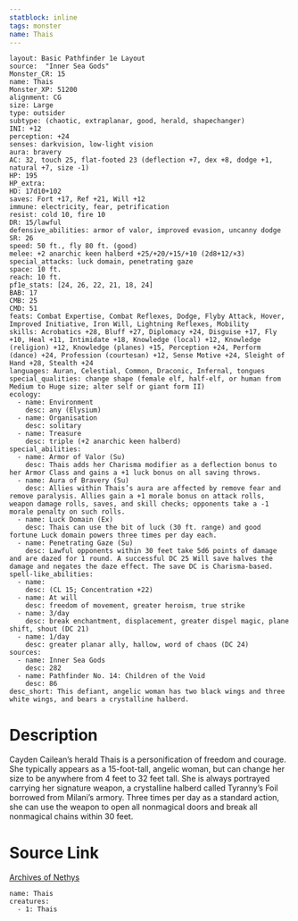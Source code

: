 ```yaml
---
statblock: inline
tags: monster
name: Thais
---
```

```statblock
layout: Basic Pathfinder 1e Layout
source:  "Inner Sea Gods"
Monster_CR: 15
name: Thais
Monster_XP: 51200
alignment: CG
size: Large
type: outsider
subtype: (chaotic, extraplanar, good, herald, shapechanger)
INI: +12
perception: +24
senses: darkvision, low-light vision
aura: bravery
AC: 32, touch 25, flat-footed 23 (deflection +7, dex +8, dodge +1, natural +7, size -1)
HP: 195
HP_extra: 
HD: 17d10+102
saves: Fort +17, Ref +21, Will +12
immune: electricity, fear, petrification
resist: cold 10, fire 10
DR: 15/lawful
defensive_abilities: armor of valor, improved evasion, uncanny dodge
SR: 26
speed: 50 ft., fly 80 ft. (good)
melee: +2 anarchic keen halberd +25/+20/+15/+10 (2d8+12/×3)
special_attacks: luck domain, penetrating gaze
space: 10 ft.
reach: 10 ft.
pf1e_stats: [24, 26, 22, 21, 18, 24]
BAB: 17
CMB: 25
CMD: 51
feats: Combat Expertise, Combat Reflexes, Dodge, Flyby Attack, Hover, Improved Initiative, Iron Will, Lightning Reflexes, Mobility
skills: Acrobatics +28, Bluff +27, Diplomacy +24, Disguise +17, Fly +10, Heal +11, Intimidate +18, Knowledge (local) +12, Knowledge (religion) +12, Knowledge (planes) +15, Perception +24, Perform (dance) +24, Profession (courtesan) +12, Sense Motive +24, Sleight of Hand +28, Stealth +24
languages: Auran, Celestial, Common, Draconic, Infernal, tongues
special_qualities: change shape (female elf, half-elf, or human from Medium to Huge size; alter self or giant form II)
ecology:
  - name: Environment
    desc: any (Elysium)
  - name: Organisation
    desc: solitary
  - name: Treasure
    desc: triple (+2 anarchic keen halberd)
special_abilities:
  - name: Armor of Valor (Su)
    desc: Thais adds her Charisma modifier as a deflection bonus to her Armor Class and gains a +1 luck bonus on all saving throws.
  - name: Aura of Bravery (Su)
    desc: Allies within Thais’s aura are affected by remove fear and remove paralysis. Allies gain a +1 morale bonus on attack rolls, weapon damage rolls, saves, and skill checks; opponents take a -1 morale penalty on such rolls.
  - name: Luck Domain (Ex)
    desc: Thais can use the bit of luck (30 ft. range) and good fortune Luck domain powers three times per day each.
  - name: Penetrating Gaze (Su)
    desc: Lawful opponents within 30 feet take 5d6 points of damage and are dazed for 1 round. A successful DC 25 Will save halves the damage and negates the daze effect. The save DC is Charisma-based.
spell-like_abilities:
  - name:
    desc: (CL 15; Concentration +22)
  - name: At will
    desc: freedom of movement, greater heroism, true strike
  - name: 3/day
    desc: break enchantment, displacement, greater dispel magic, plane shift, shout (DC 21)
  - name: 1/day
    desc: greater planar ally, hallow, word of chaos (DC 24)
sources:
  - name: Inner Sea Gods
    desc: 282
  - name: Pathfinder No. 14: Children of the Void
    desc: 86
desc_short: This defiant, angelic woman has two black wings and three white wings, and bears a crystalline halberd.
```
# Description
Cayden Cailean’s herald Thais is a personification of freedom and courage. She typically appears as a 15-foot-tall, angelic woman, but can change her size to be anywhere from 4 feet to 32 feet tall. She is always portrayed carrying her signature weapon, a crystalline halberd called Tyranny’s Foil borrowed from Milani’s armory. Three times per day as a standard action, she can use the weapon to open all nonmagical doors and break all nonmagical chains within 30 feet.
# Source Link
[Archives of Nethys](https://aonprd.com/MonsterDisplay.aspx?ItemName=Thais)
```encounter-table
name: Thais
creatures:
  - 1: Thais
```
